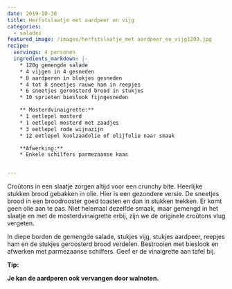 ```yaml
---
date: 2019-10-30
title: Herfstslaatje met aardpeer en vijg
categories:
  - salades
featured_image: /images/herfstslaatje_met aardpeer_en_vijg1200.jpg
recipe:
  servings: 4 personen
  ingredients_markdown: |-
    * 120g gemengde salade
    * 4 vijgen in 4 gesneden
    * 8 aardperen in blokjes gesneden
    * 4 tot 8 sneetjes rauwe ham in reepjes 
    * 6 sneetjes geroosterd brood in stukjes
    * 10 sprieten bieslook fijngesneden

    ** Mosterdvinaigrette:**    * 1 eetlepel mosterd
    * 1 eetlepel mosterd met zaadjes
    * 3 eetlepel rode wijnazijn
    * 12 eetlepel koolzaadolie of olijfolie naar smaak

    **Afwerking:**
    * Enkele schilfers parmezaanse kaas


---
```

Croûtons in een slaatje zorgen altijd voor een crunchy bite. Heerlijke stukken brood gebakken in olie.
Hier is een gezondere versie.
De sneetjes brood in een broodrooster goed toasten en dan in stukken trekken. Er komt geen olie aan te pas. Niet helemaal dezelfde smaak, maar gemengd in het slaatje en met de mosterdvinaigrette erbij, zijn we de originele croûtons vlug vergeten. 


<!--more-->

In diepe borden de gemengde salade, stukjes vijg, stukjes aardpeer, reepjes ham en de stukjes geroosterd brood verdelen. Bestrooien met bieslook en afwerken met parmezaanse schilfers.
Geef er de vinaigrette aan tafel bij.

<b>Tip: <b/>

Je kan de aardperen ook vervangen door walnoten.




